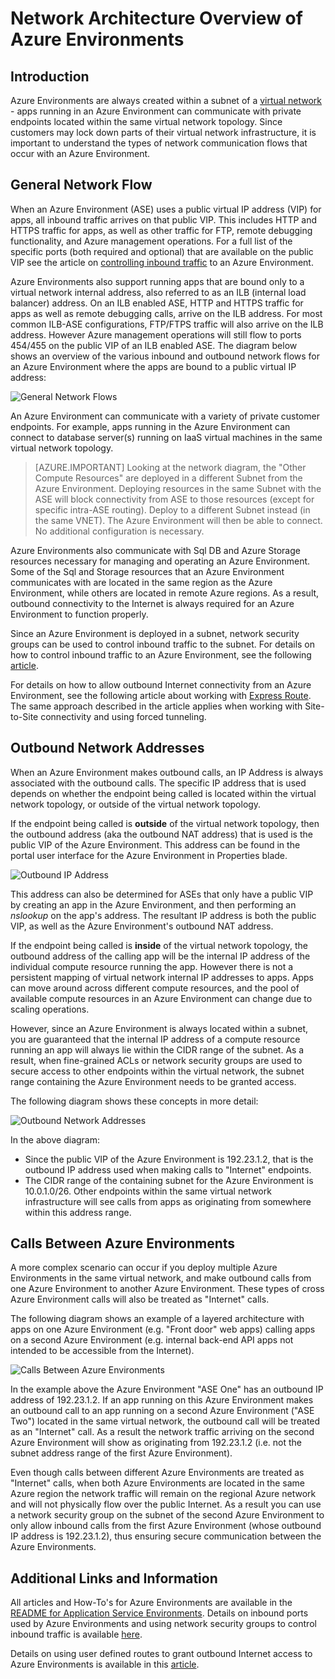 <!-- not suitable for Mooncake -->

<properties 
	pageTitle="Network Architecture Overview of Azure Environments" 
	description="Architectural overview of network topology ofAzure Environments." 
	services="app-service" 
	documentationCenter="" 
	authors="stefsch" 
	manager="wpickett" 
	editor=""/>

<tags
	ms.service="app-service"
	ms.date="07/13/2016"
	wacn.date=""/>	

# Network Architecture Overview of Azure Environments

## Introduction ##
Azure Environments are always created within a subnet of a [virtual network][virtualnetwork] - apps running in an Azure Environment can communicate with private endpoints located within the same virtual network topology.  Since customers may lock down parts of their virtual network infrastructure, it is important to understand the types of network communication flows that occur with an Azure Environment.

## General Network Flow ##
 
When an Azure Environment (ASE) uses a public virtual IP address (VIP) for apps, all inbound traffic arrives on that public VIP.  This includes HTTP and HTTPS traffic for apps, as well as other traffic for FTP, remote debugging functionality, and Azure management operations.  For a full list of the specific ports (both required and optional) that are available on the public VIP see the article on [controlling inbound traffic][controllinginboundtraffic] to an Azure Environment. 

Azure Environments also support running apps that are bound only to a virtual network internal address, also referred to as an ILB (internal load balancer) address.  On an ILB enabled ASE, HTTP and HTTPS traffic for apps as well as remote debugging calls, arrive on the ILB address.  For most common ILB-ASE configurations, FTP/FTPS traffic will also arrive on the ILB address.  However Azure management operations will still flow to ports 454/455 on the public VIP of an ILB enabled ASE.
The diagram below shows an overview of the various inbound and outbound network flows for an Azure Environment where the apps are bound to a public virtual IP address:

![General Network Flows][GeneralNetworkFlows]

An Azure Environment can communicate with a variety of private customer endpoints.  For example, apps running in the Azure Environment can connect to database server(s) running on IaaS virtual machines in the same virtual network topology.

>[AZURE.IMPORTANT] Looking at the network diagram, the "Other Compute Resources" are deployed in a different Subnet from the Azure Environment. Deploying resources in the same Subnet with the ASE will block connectivity from ASE to those resources (except for specific intra-ASE routing). Deploy to a different Subnet instead (in the same VNET). The Azure Environment will then be able to connect. No additional configuration is necessary.

Azure Environments also communicate with Sql DB and Azure Storage resources necessary for managing and operating an Azure Environment.  Some of the Sql and Storage resources that an Azure Environment communicates with are located in the same region as the Azure Environment, while others are located in remote Azure regions.  As a result, outbound connectivity to the Internet is always required for an Azure Environment to function properly. 

Since an Azure Environment is deployed in a subnet, network security groups can be used to control inbound traffic to the subnet.  For details on how to control inbound traffic to an Azure Environment, see the following [article][controllinginboundtraffic].

For details on how to allow outbound Internet connectivity from an Azure Environment, see the following article about working with [Express Route][ExpressRoute].  The same approach described in the article applies when working with Site-to-Site connectivity and using forced tunneling.

## Outbound Network Addresses ##
When an Azure Environment makes outbound calls, an IP Address is always associated with the outbound calls.  The specific IP address that is used depends on whether the endpoint being called is located within the virtual network topology, or outside of the virtual network topology.

If the endpoint being called is **outside** of the virtual network topology, then the outbound address (aka the outbound NAT address) that is used is the public VIP of the Azure Environment.  This address can be found in the portal user interface for the Azure Environment in Properties blade.
 
![Outbound IP Address][OutboundIPAddress]

This address can also be determined for ASEs that only have a public VIP by creating an app in the Azure Environment, and then performing an *nslookup* on the app's address. The resultant IP address is both the public VIP, as well as the Azure Environment's outbound NAT address.

If the endpoint being called is **inside** of the virtual network topology, the outbound address of the calling app will be the internal IP address of the individual compute resource running the app.  However there is not a persistent mapping of virtual network internal IP addresses to apps.  Apps can move around across different compute resources, and the pool of available compute resources in an Azure Environment can change due to scaling operations.

However, since an Azure Environment is always located within a subnet, you are guaranteed that the internal IP address of a compute resource running an app will always lie within the CIDR range of the subnet.  As a result, when fine-grained ACLs or network security groups are used to secure access to other endpoints within the virtual network, the subnet range containing the Azure Environment needs to be granted access.

The following diagram shows these concepts in more detail:

![Outbound Network Addresses][OutboundNetworkAddresses]

In the above diagram:

- Since the public VIP of the Azure Environment is 192.23.1.2, that is the outbound IP address used when making calls to "Internet" endpoints.
- The CIDR range of the containing subnet for the Azure Environment is 10.0.1.0/26.  Other endpoints within the same virtual network infrastructure will see calls from apps as originating from somewhere within this address range.

## Calls Between Azure Environments ##
A more complex scenario can occur if you deploy multiple Azure Environments in the same virtual network, and make outbound calls from one Azure Environment to another Azure Environment.  These types of cross Azure Environment calls will also be treated as "Internet" calls.

The following diagram shows an example of a layered architecture with apps on one Azure Environment (e.g. "Front door" web apps) calling apps on a second Azure Environment (e.g. internal back-end API apps not intended to be accessible from the Internet). 

![Calls Between Azure Environments][CallsBetweenAppServiceEnvironments] 

In the example above the Azure Environment "ASE One" has an outbound IP address of 192.23.1.2.  If an app running on this Azure Environment makes an outbound call to an app running on a second Azure Environment ("ASE Two") located in the same virtual network, the outbound call will be treated as an "Internet" call.  As a result the network traffic arriving on the second Azure Environment will show as originating from 192.23.1.2 (i.e. not the subnet address range of the first Azure Environment).

Even though calls between different Azure Environments are treated as "Internet" calls, when both Azure Environments are located in the same Azure region the network traffic will remain on the regional Azure network and will not physically flow over the public Internet.  As a result you can use a network security group on the subnet of the second Azure Environment to only allow inbound calls from the first Azure Environment (whose outbound IP address is 192.23.1.2), thus ensuring secure communication between the Azure Environments.

## Additional Links and Information ##
All articles and How-To's for Azure Environments are available in the [README for Application Service Environments](/documentation/articles/app-service-app-service-environments-readme/).
Details on inbound ports used by Azure Environments and using network security groups to control inbound traffic is available [here][controllinginboundtraffic].

Details on using user defined routes to grant outbound Internet access to Azure Environments is available in this [article][ExpressRoute]. 


<!-- LINKS -->
[virtualnetwork]: http://azure.microsoft.com/services/networking/
[controllinginboundtraffic]:  /documentation/articles/app-service-app-service-environment-control-inbound-traffic/
[ExpressRoute]:  /documentation/articles/app-service-app-service-environment-network-configuration-expressroute/

<!-- IMAGES -->
[GeneralNetworkFlows]: ./media/app-service-app-service-environment-network-architecture-overview/NetworkOverview-1.png
[OutboundIPAddress]: ./media/app-service-app-service-environment-network-architecture-overview/OutboundIPAddress-1.png
[OutboundNetworkAddresses]: ./media/app-service-app-service-environment-network-architecture-overview/OutboundNetworkAddresses-1.png
[CallsBetweenAppServiceEnvironments]: ./media/app-service-app-service-environment-network-architecture-overview/CallsBetweenEnvironments-1.png

